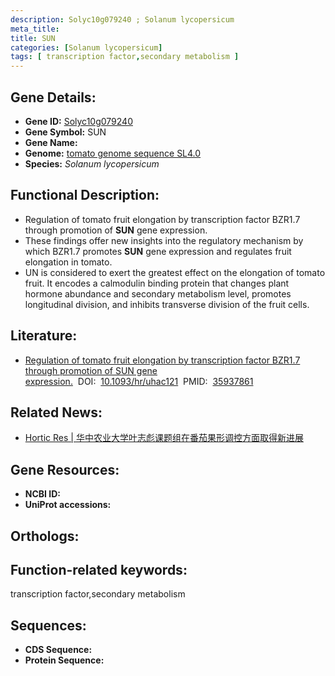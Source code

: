 ```yaml
---
description: Solyc10g079240 ; Solanum lycopersicum
meta_title:
title: SUN
categories: [Solanum lycopersicum]
tags: [ transcription factor,secondary metabolism ]
---
```


## Gene Details:
- **Gene ID:**	[Solyc10g079240]()
- **Gene Symbol:** SUN
- **Gene Name:** 
- **Genome:** [tomato genome sequence SL4.0]()
- **Species:** *Solanum lycopersicum*

## Functional Description:
   - Regulation of tomato fruit elongation by transcription factor BZR1.7 through promotion of **SUN** gene expression.
   - These findings offer new insights into the regulatory mechanism by which BZR1.7 promotes **SUN** gene expression and regulates fruit elongation in tomato.
   - UN is considered to exert the greatest effect on the elongation of tomato fruit. It encodes a calmodulin binding protein that changes plant hormone abundance and secondary metabolism level, promotes longitudinal division, and inhibits transverse division of the fruit cells.

## Literature:
   - [Regulation of tomato fruit elongation by transcription factor BZR1.7 through promotion of SUN gene expression.]( https://academic.oup.com/hr/article/doi/10.1093/hr/uhac121/6593713?login=true)&nbsp;&nbsp;DOI:&nbsp;&nbsp;[10.1093/hr/uhac121](https://academic.oup.com/hr/article/doi/10.1093/hr/uhac121/6593713?login=true)&nbsp;&nbsp;PMID:&nbsp;&nbsp;[35937861](https://pubmed.ncbi.nlm.nih.gov/35937861/)

## Related News:
   - [Hortic Res | 华中农业大学叶志彪课题组在番茄果形调控方面取得新进展](https://mp.weixin.qq.com/s?__biz=MzIyOTY2NDYyNQ==&mid=2247544579&idx=6&sn=941c43e1ec45741f1ec521bf7caef923&chksm=e8bd5d1ddfcad40bc58437e642491f8c6cacaa6fd037b9c1447f6c1982f0ce8e08292ecd86df&scene=27#wechat_redirect)

## Gene Resources:
- **NCBI ID:** [](https://www.ncbi.nlm.nih.gov/gene/?term=)
- **UniProt accessions:** [](https://www.uniprot.org/uniprotkb//entry)

## Orthologs:

## Function-related keywords:
transcription factor,secondary metabolism

## Sequences:
- **CDS Sequence:**
- **Protein Sequence:**
